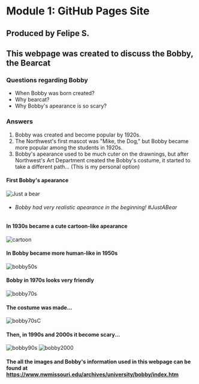 # Module 1: GitHub Pages Site
## Produced by Felipe S.

## This webpage was created to discuss the Bobby, the Bearcat
### Questions regarding Bobby
- When Bobby was born created?
- Why bearcat?
- Why Bobby's apearance is so scary?

### Answers
1. Bobby was created and become popular by 1920s.
2. The Northwest's first mascot was "Mike, the Dog," but Bobby became more popular among the students in 1920s.
3. Bobby's apearance used to be much cuter on the drawnings, but after Northwest's Art Department created the Bobby's costume, it started to take a different path... (This is my personal option)
#### First Bobby's apearance
![Just a bear](https://www.nwmissouri.edu/archives/university/bobby/Bobby1926.jpg)
  - ###### Bobby had very realistic apearance in the beginning! #JustABear

#### In 1930s became a cute cartoon-like apearance
![cartoon](https://www.nwmissouri.edu/archives/university/bobby/Bobby1939.jpg)

#### In Bobby became more human-like in 1950s
![bobby50s](https://www.nwmissouri.edu/archives/university/bobby/Bobby1951.jpg)

#### Bobby in 1970s looks very friendly
![bobby70s](https://www.nwmissouri.edu/archives/university/bobby/Bobby77_1.jpg)

#### The costume was made...
![bobby70sC](https://www.nwmissouri.edu/archives/university/bobby/Bobby77_10.jpg)

#### Then, in 1990s and 2000s it become scary...
![bobby90s](https://www.nwmissouri.edu/archives/university/bobby/Bobby1990.jpg)
![bobby2000](https://www.nwmissouri.edu/archives/university/bobby/Bobby2007_1.jpg)

  #### The all the images and Bobby's information used in this webpage can be found at  https://www.nwmissouri.edu/archives/university/bobby/index.htm

